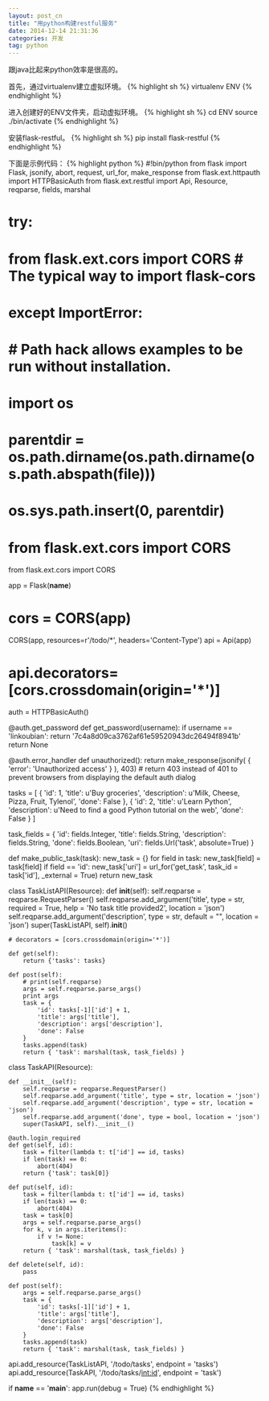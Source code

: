 ```yaml
---
layout: post_cn
title: "用python构建restful服务"
date: 2014-12-14 21:31:36
categories: 开发
tag: python
---
```


跟java比起来python效率是很高的。

首先，通过virtualenv建立虚拟环境。
  {% highlight sh %}
virtualenv ENV
  {% endhighlight %}

进入创建好的ENV文件夹，启动虚拟环境。
  {% highlight sh %}
cd ENV
source ./bin/activate
  {% endhighlight %}

安装flask-restful。
  {% highlight sh %}
pip install flask-restful
  {% endhighlight %}

下面是示例代码：
  {% highlight python %}
#!bin/python
from flask import Flask, jsonify, abort, request, url_for, make_response
from flask.ext.httpauth import HTTPBasicAuth
from flask.ext.restful import Api, Resource, reqparse, fields, marshal
# try:
#     from flask.ext.cors import CORS  # The typical way to import flask-cors
# except ImportError:
#     # Path hack allows examples to be run without installation.
#     import os
#     parentdir = os.path.dirname(os.path.dirname(os.path.abspath(__file__)))
#     os.sys.path.insert(0, parentdir)

#     from flask.ext.cors import CORS
from flask.ext.cors import CORS

app = Flask(__name__)
# cors = CORS(app)
CORS(app, resources=r'/todo/*', headers='Content-Type')
api = Api(app)


# api.decorators=[cors.crossdomain(origin='*')]
auth = HTTPBasicAuth()

@auth.get_password
def get_password(username):
    if username == 'linkoubian':
        return '7c4a8d09ca3762af61e59520943dc26494f8941b'
    return None

@auth.error_handler
def unauthorized():
    return make_response(jsonify( { 'error': 'Unauthorized access' } ), 403)
    # return 403 instead of 401 to prevent browsers from displaying the default auth dialog

tasks = [
    {
        'id': 1,
        'title': u'Buy groceries',
        'description': u'Milk, Cheese, Pizza, Fruit, Tylenol',
        'done': False
    },
    {
        'id': 2,
        'title': u'Learn Python',
        'description': u'Need to find a good Python tutorial on the web',
        'done': False
    }
]

task_fields = {
    'id': fields.Integer,
    'title': fields.String,
    'description': fields.String,
    'done': fields.Boolean,
    'uri': fields.Url('task', absolute=True)
}

def make_public_task(task):
  new_task = {}
  for field in task:
      new_task[field] = task[field]
      if field == 'id':
          new_task['uri'] = url_for('get_task', task_id = task['id'], _external = True)
  return new_task

class TaskListAPI(Resource):
    def __init__(self):
        self.reqparse = reqparse.RequestParser()
        self.reqparse.add_argument('title', type = str, required = True, help = 'No task title provided2',  location = 'json')
        self.reqparse.add_argument('description', type = str, default = "", location = 'json')
        super(TaskListAPI, self).__init__()


    # decorators = [cors.crossdomain(origin='*')]

    def get(self):
        return {'tasks': tasks}

    def post(self):
        # print(self.reqparse)
        args = self.reqparse.parse_args()
        print args
        task = {
            'id': tasks[-1]['id'] + 1,
            'title': args['title'],
            'description': args['description'],
            'done': False
        }
        tasks.append(task)
        return { 'task': marshal(task, task_fields) } 

class TaskAPI(Resource):

    def __init__(self):
        self.reqparse = reqparse.RequestParser()
        self.reqparse.add_argument('title', type = str, location = 'json')
        self.reqparse.add_argument('description', type = str, location = 'json')
        self.reqparse.add_argument('done', type = bool, location = 'json')
        super(TaskAPI, self).__init__()

    @auth.login_required
    def get(self, id):
        task = filter(lambda t: t['id'] == id, tasks)
        if len(task) == 0:
            abort(404)
        return {'task': task[0]}

    def put(self, id):
        task = filter(lambda t: t['id'] == id, tasks)
        if len(task) == 0:
            abort(404)
        task = task[0]
        args = self.reqparse.parse_args()
        for k, v in args.iteritems():
            if v != None:
                task[k] = v
        return { 'task': marshal(task, task_fields) }

    def delete(self, id):
        pass

    def post(self):
        args = self.reqparse.parse_args()
        task = {
            'id': tasks[-1]['id'] + 1,
            'title': args['title'],
            'description': args['description'],
            'done': False
        }
        tasks.append(task)
        return { 'task': marshal(task, task_fields) } 

api.add_resource(TaskListAPI, '/todo/tasks', endpoint = 'tasks')
api.add_resource(TaskAPI, '/todo/tasks/<int:id>', endpoint = 'task')

if __name__ == '__main__':
    app.run(debug = True)
  {% endhighlight %}  
